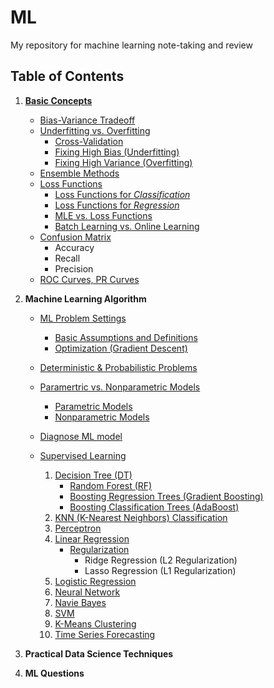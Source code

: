# ML
My repository for machine learning note-taking and review

## Table of Contents

1. [**Basic Concepts**](https://billlidc.github.io/ML/part-1-basic-concepts)
    - [Bias-Variance Tradeoff](https://billlidc.github.io/ML/part-1-basic-concepts#bias-variance-tradeoff)
    - [Underfitting vs. Overfitting](https://billlidc.github.io/ML/part-1-basic-concepts#underfitting-vs-overfitting)
        - [Cross-Validation](https://billlidc.github.io/ML/part-1-basic-concepts#cross-validation)
        - [Fixing High Bias (Underfitting)](https://billlidc.github.io/ML/part-1-basic-concepts#fixing-high-bias-underfitting)
        - [Fixing High Variance (Overfitting)](https://billlidc.github.io/ML/part-1-basic-concepts#fixing-high-variance-overfitting)
    - [Ensemble Methods](https://billlidc.github.io/ML/part-1-basic-concepts#ensemble-methods)
    - [Loss Functions](https://billlidc.github.io/ML/part-1-basic-concepts#loss-functions)
        - [Loss Functions for *Classification*](https://billlidc.github.io/ML/part-1-basic-concepts#loss-functions-for-classification)
        - [Loss Functions for *Regression*](https://billlidc.github.io/ML/part-1-basic-concepts#loss-functions-for-regression)
        - [MLE vs. Loss Functions](https://billlidc.github.io/ML/part-1-basic-concepts#mle-vs-loss-functions)
        - [Batch Learning vs. Online Learning](https://billlidc.github.io/ML/part-1-basic-concepts#batch-learning-vs-online-learning)
    - [Confusion Matrix](https://billlidc.github.io/ML/part-1-basic-concepts#confusion-matrix)
        - Accuracy
        - Recall
        - Precision
    - [ROC Curves, PR Curves](https://billlidc.github.io/ML/part-1-basic-concepts#roc-curves-pr-curves)

2. **Machine Learning Algorithm**

    - [ML Problem Settings](https://billlidc.github.io/ML/part-2-machine-learning-algorithms#ml-problem-settings)
        - [Basic Assumptions and Definitions](https://billlidc.github.io/ML/part-2-machine-learning-algorithms#basic-assumptions-and-definitions)
        - [Optimization (Gradient Descent)](https://billlidc.github.io/ML/part-2-machine-learning-algorithms#optimization-gradient-descent)
    - [Deterministic & Probabilistic Problems](https://billlidc.github.io/ML/part-2-machine-learning-algorithms#deterministic--probabilistic-problems)
    - [Paramertric vs. Nonparametric Models](https://billlidc.github.io/ML/part-2-machine-learning-algorithms#paramertric-vs-non-parametric-models)
        - [Parametric Models](https://billlidc.github.io/ML/part-2-machine-learning-algorithms#parametric-models)
        - [Nonparametric Models](https://billlidc.github.io/ML/part-2-machine-learning-algorithms#nonparametric-models)

    - [Diagnose ML model](https://billlidc.github.io/ML/part-2-machine-learning-algorithms#diagnose-ml-model)
    - [Supervised Learning](https://billlidc.github.io/ML/part-2-machine-learning-algorithms#supervised-learning)
        1. [Decision Tree (DT)](https://billlidc.github.io/ML/part-2-machine-learning-algorithms#decision-tree)
            - [Random Forest (RF)](https://billlidc.github.io/ML/part-2-machine-learning-algorithms#random-forest-rf)
            - [Boosting Regression Trees (Gradient Boosting)](https://billlidc.github.io/ML/part-2-machine-learning-algorithms#boosting-regression-trees-gradient-boosting)
            - [Boosting Classification Trees (AdaBoost)](https://billlidc.github.io/ML/part-2-machine-learning-algorithms#boosting-classification-trees-adaboost)
        2. [KNN (K-Nearest Neighbors) Classification](https://billlidc.github.io/ML/part-2-machine-learning-algorithms#knn-k-nearest-neighbors-classification)
        3. [Perceptron](https://billlidc.github.io/ML/part-2-machine-learning-algorithms#perceptron)
        4. [Linear Regression](https://billlidc.github.io/ML/part-2-machine-learning-algorithms#linear-regression)
            - [Regularization](https://billlidc.github.io/ML/part-2-machine-learning-algorithms#regularization)
                - Ridge Regression (L2 Regularization)
                - Lasso Regression (L1 Regularization)
        5. [Logistic Regression](https://billlidc.github.io/ML/part-2-machine-learning-algorithms#logistic-regression)
        6. [Neural Network](https://billlidc.github.io/ML/part-2-machine-learning-algorithms#neural-network)
        7. [Navie Bayes](https://billlidc.github.io/ML/part-2-machine-learning-algorithms#naive-bayes)
        8. [SVM](https://billlidc.github.io/ML/part-2-machine-learning-algorithms#svm)
        9. [K-Means Clustering](https://billlidc.github.io/ML/part-2-machine-learning-algorithms#k-means-clustering)
        10. [Time Series Forecasting](https://billlidc.github.io/ML/part-2-machine-learning-algorithms#time-series-forecasting)


3. **Practical Data Science Techniques**

4. **ML Questions**
